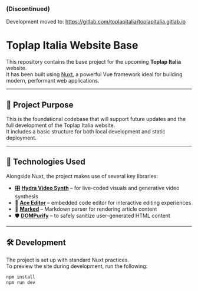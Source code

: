 ### (Discontinued)
Development moved to:
https://gitlab.com/toplapitalia/toplapitalia.gitlab.io

# Toplap Italia Website Base

This repository contains the base project for the upcoming **Toplap Italia** website.  
It has been built using [Nuxt](https://nuxt.com), a powerful Vue framework ideal for building modern, performant web applications.

---

## 🚧 Project Purpose

This is the foundational codebase that will support future updates and the full development of the Toplap Italia website.  
It includes a basic structure for both local development and static deployment.

---

## 🧩 Technologies Used

Alongside Nuxt, the project makes use of several key libraries:

- 🎛 **[Hydra Video Synth](https://github.com/ojack/hydra)** – for live-coded visuals and generative video synthesis
- 📝 **[Ace Editor](https://ace.c9.io/)** – embedded code editor for interactive editing experiences
- 📖 **[Marked](https://github.com/markedjs/marked)** – Markdown parser for rendering article content
- 🛡 **[DOMPurify](https://github.com/cure53/DOMPurify)** – to safely sanitize user-generated HTML content

---

## 🛠 Development

The project is set up with standard Nuxt practices.  
To preview the site during development, run the following:

```bash
npm install
npm run dev
